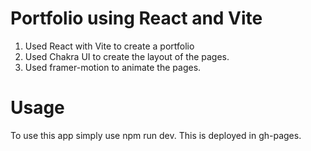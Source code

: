 # Portfolio using React and Vite


1. Used React with Vite to create a portfolio
2. Used Chakra UI to create the layout of the pages.
3. Used framer-motion to animate the pages.

# Usage
To use this app simply use npm run dev.
This is deployed in gh-pages.

